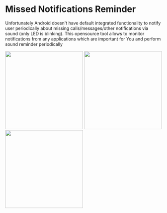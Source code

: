 # Missed Notifications Reminder

Unfortunately Android doesn't have default integrated functionality to notify user periodically about missing calls/messages/other notifications via sound (only LED is blinking). This opensource tool allows to monitor notifications from any applications which are important for You and perform sound reminder periodically 


<img src="https://cloud.githubusercontent.com/assets/2315223/11088411/bd3f614a-886a-11e5-80c2-b7028cc04b0b.png" width="250">
<img src="https://cloud.githubusercontent.com/assets/2315223/11088414/c7975346-886a-11e5-8b13-696c77ef3a97.png" width="250">
<img src="https://cloud.githubusercontent.com/assets/2315223/11088471/2c8dd1f8-886b-11e5-994a-8e49937a4333.png" width="250">
